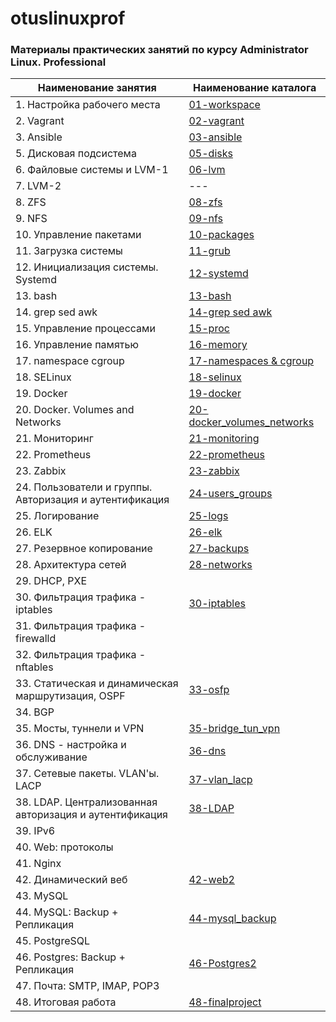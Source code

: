 # otuslinuxprof
### Материалы практических занятий по курсу Administrator Linux. Professional

| Наименование занятия                                    | Наименование каталога                                       |
| ------------------------------------------------------- | ----------------------------------------------------------- |
| 1. Настройка рабочего места                             | [01-workspace](./01-workspace/)                             |
| 2. Vagrant                                              | [02-vagrant](./02-vagrant/)                                 |
| 3. Ansible                                              | [03-ansible](./03-ansible/)                                 |
| 5. Дисковая подсистема                                  | [05-disks](./05-disks/)                                     |
| 6. Файловые системы и LVM-1                             | [06-lvm](./06-lvm/)                                         |
| 7. LVM-2                                                | ---                                                         |
| 8. ZFS                                                  | [08-zfs](./08-zfs/)                                         |
| 9. NFS                                                  | [09-nfs](./09-nfs/)                                         |
| 10. Управление пакетами                                 | [10-packages](./10-packages/)                               |
| 11. Загрузка системы                                    | [11-grub](./11-grub/)                                       |
| 12. Инициализация системы. Systemd                      | [12-systemd](./12-systemd/)                                 |
| 13. bash                                                | [13-bash](./13-bash/)                                       |
| 14. grep sed awk                                        | [14-grep sed awk](./14-grep-sed-awk/)                       |
| 15. Управление процессами                               | [15-proc](./15-proc/)                                       |
| 16. Управление памятью                                  | [16-memory](./16-memory/)                                   |
| 17. namespace cgroup                                    | [17-namespaces & cgroup](./17-namespaces%20cgroup/)         |
| 18. SELinux                                             | [18-selinux](./18-selinux/)                                 |
| 19. Docker                                              | [19-docker](./19-docker/)                                   |
| 20. Docker. Volumes and Networks                        | [20-docker_volumes_networks](./20-docker_volumes_networks/) |
| 21. Мониторинг                                          | [21-monitoring](./21-monitoring/)                           |
| 22. Prometheus                                          | [22-prometheus](./22-prometheus/)                           |
| 23. Zabbix                                              | [23-zabbix](./23-zabbix/)                                   |
| 24. Пользователи и группы. Авторизация и аутентификация | [24-users_groups](./24-users_groups/)                       |
| 25. Логирование                                         | [25-logs](./25-logs/)                                       |
| 26. ELK                                                 | [26-elk](./26-elk/)                                         |
| 27. Резервное копирование                               | [27-backups](./27-backup/)                                  |
| 28. Архитектура сетей                                   | [28-networks](./28-networks/)                               |
| 29. DHCP, PXE                                           |                                                             |
| 30. Фильтрация трафика - iptables                       | [30-iptables](./30-iptables/)                               |
| 31. Фильтрация трафика - firewalld                      |                                                             |
| 32. Фильтрация трафика - nftables                       |                                                             |
| 33. Статическая и динамическая маршрутизация, OSPF      | [33-osfp](./33-OSPF/)                                       |
| 34. BGP                                                 |                                                             |
| 35. Мосты, туннели и VPN                                | [35-bridge_tun_vpn](./35-bridge_tun_vpn/)                   |
| 36. DNS - настройка и обслуживание                      | [36-dns](./36-dns/)                                         |
| 37. Сетевые пакеты. VLAN'ы. LACP                        | [37-vlan_lacp](./37-VLAN_LACP/)                             |
| 38. LDAP. Централизованная авторизация и аутентификация | [38-LDAP](./38-LDAP/)                                       |
| 39. IPv6                                                |                                                             |
| 40. Web: протоколы                                      |                                                             |
| 41. Nginx                                               |                                                             |
| 42. Динамический веб                                    | [42-web2](./42-web2/)                                       |
| 43. MySQL                                               |                                                             |
| 44. MySQL: Backup + Репликация                          | [44-mysql_backup](./44-MySQL_Backup/)                       |
| 45. PostgreSQL                                          |                                                             |
| 46. Postgres: Backup + Репликация                       | [46-Postgres2](./46-Postgres2/)                             |
| 47. Почта: SMTP, IMAP, POP3                             |                                                             |
| 48. Итоговая работа                                     | [48-finalproject](./48-finalproject/)                       |